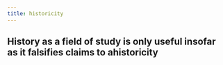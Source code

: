 ```yaml
---
title: historicity
---
```


## History as a field of study is only useful insofar as it falsifies claims to ahistoricity
